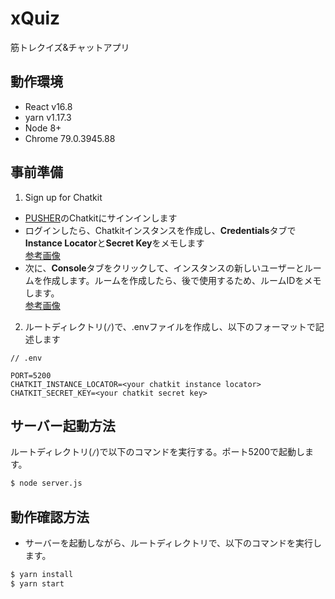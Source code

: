 # xQuiz
筋トレクイズ&amp;チャットアプリ

## 動作環境

- React v16.8
- yarn v1.17.3
- Node 8+
- Chrome 79.0.3945.88

## 事前準備

1. Sign up for Chatkit
- [PUSHER](https://pusher.com/)のChatkitにサインインします
- ログインしたら、Chatkitインスタンスを作成し、**Credentials**タブで**Instance Locator**と**Secret Key**をメモします  
[参考画像](https://images.ctfassets.net/1es3ne0caaid/1ClR2zuvfzt2CBSu9Y0gNn/b9d89f7bdccf46def3007c8904641af7/react-direct-messages-chatkit-1.png)
- 次に、**Console**タブをクリックして、インスタンスの新しいユーザーとルームを作成します。ルームを作成したら、後で使用するため、ルームIDをメモします。  
[参考画像](https://images.ctfassets.net/1es3ne0caaid/3mPnYREKChFViXTQUFW3Cw/030446fd8e1deca3c5e495e62b442b15/react-direct-messages-chatkit-2.png)
2. ルートディレクトリ(`/`)で、.envファイルを作成し、以下のフォーマットで記述します

```
// .env

PORT=5200
CHATKIT_INSTANCE_LOCATOR=<your chatkit instance locator>
CHATKIT_SECRET_KEY=<your chatkit secret key>
```

## サーバー起動方法

ルートディレクトリ(`/`)で以下のコマンドを実行する。ポート5200で起動します。

```sh
$ node server.js
```

## 動作確認方法
- サーバーを起動しながら、ルートディレクトリで、以下のコマンドを実行します。

```sh
$ yarn install
$ yarn start
```
